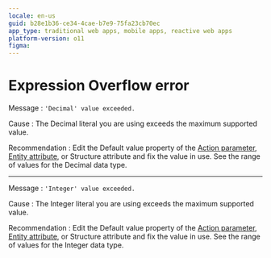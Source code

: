 ```yaml
---
locale: en-us
guid: b28e1b36-ce34-4cae-b7e9-75fa23cb70ec
app_type: traditional web apps, mobile apps, reactive web apps
platform-version: o11
figma:
---
```


# Expression Overflow error

Message
:   `'Decimal' value exceeded.`

Cause
:   The Decimal literal you are using exceeds the maximum supported value.

Recommendation
:   Edit the Default value property of the [Action parameter](<../../integration-studio/element-property/action-parameter.md>), [Entity attribute](<../../../integration-with-systems/integration-studio/managing-extensions/entity-attribute.md>), or Structure attribute and fix the value in use. See the range of values for the Decimal data type.

---

Message
:   `'Integer' value exceeded.`

Cause
:   The Integer literal you are using exceeds the maximum supported value.

Recommendation
:   Edit the Default value property of the [Action parameter](<../../integration-studio/element-property/action-parameter.md>), [Entity attribute](<../../../integration-with-systems/integration-studio/managing-extensions/entity-attribute.md>), or Structure attribute and fix the value in use.  See the range of values for the Integer data type.
